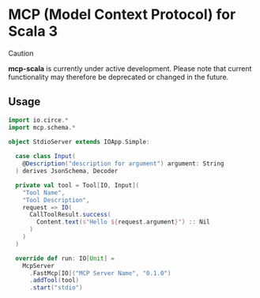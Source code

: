 # MCP (Model Context Protocol) for Scala 3

> [!CAUTION]
> **mcp-scala** is currently under active development. Please note that current functionality may therefore be deprecated or changed in the future.

## Usage

```scala 3
import io.circe.*
import mcp.schema.*

object StdioServer extends IOApp.Simple:
  
  case class Input(
    @Description("description for argument") argument: String
  ) derives JsonSchema, Decoder

  private val tool = Tool[IO, Input](
    "Tool Name",
    "Tool Description",
    request => IO(
      CallToolResult.success(
        Content.text(s"Hello ${request.argument}") :: Nil
      )
    )
  )

  override def run: IO[Unit] =
    McpServer
      .FastMcp[IO]("MCP Server Name", "0.1.0")
      .addTool(tool)
      .start("stdio")
```
